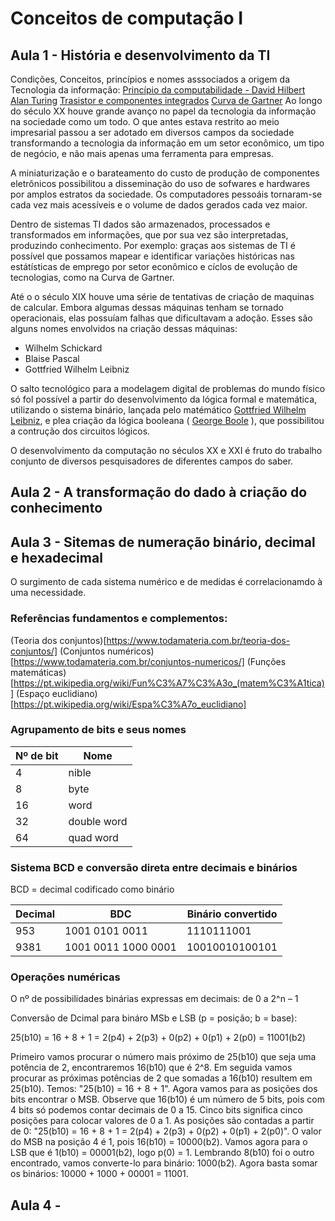 # Conceitos de computação I

## Aula 1 - História e desenvolvimento da TI
Condições, Conceitos, princípios e nomes asssociados a origem da Tecnologia da informação:
[Princípio da computabilidade - David Hilbert](https://pt.wikipedia.org/wiki/David_Hilbert)
[Alan Turing](https://pt.wikipedia.org/wiki/Alan_Turing)
[Trasistor e componentes integrados]()
[Curva de Gartner](https://youtu.be/dTSvJnORvaY
)
Ao longo do século XX houve grande avanço no papel da tecnologia da informação na sociedade como um todo. O que antes estava restrito ao meio impresarial passou a ser adotado em diversos campos da sociedade transformando a tecnologia da informação em um setor econômico, um tipo de negócio, e não mais apenas uma ferramenta para empresas.

A miniaturização e o barateamento do custo de produção de componentes eletrônicos possibilitou a disseminação do uso de sofwares e hardwares por amplos estratos da sociedade. Os computadores pessoáis tornaram-se cada vez mais acessíveis e o volume de dados gerados cada vez maior.

Dentro de sistemas TI dados são armazenados, processados e transformados em informações, que por sua vez são interpretadas, produzindo conhecimento. Por exemplo: graças aos sistemas de TI é possível que possamos mapear e identificar variações históricas nas estátísticas de emprego por setor econômico e cíclos de evolução de tecnologias, como na Curva de Gartner.

Até o o século XIX houve uma série de tentativas de criação de maquinas de calcular. Embora algumas dessas máquinas tenham se tornado operacionais, elas possuíam falhas que dificultavam a adoção. Esses são alguns nomes envolvidos na criação dessas máquinas:

- Wilhelm Schickard
- Blaise Pascal
- Gottfried Wilhelm Leibniz

O salto tecnológico para a modelagem digital de problemas do mundo físico só fol possível a partir do desenvolvimento da lógica formal e matemática, utilizando o sistema binário, lançada pelo matémático [Gottfried Wilhelm Leibniz]("https://pt.wikipedia.org/wiki/Gottfried_Wilhelm_Leibniz"), e plea criação da lógica booleana ( [George Boole]("https://pt.wikipedia.org/wiki/George_Boole") ), que possibilitou a contrução dos circuitos lógicos.

O desenvolvimento da computação no séculos XX e XXI é fruto do trabalho conjunto de diversos pesquisadores de diferentes campos do saber.

## Aula 2 - A transformação do dado à criação do conhecimento

## Aula 3 - Sitemas de numeração binário, decimal e hexadecimal

O surgimento de cada sistema numérico e de medidas é correlacionamdo à uma necessidade.

### Referências fundamentos e complementos:
(Teoria dos conjuntos)[https://www.todamateria.com.br/teoria-dos-conjuntos/]
(Conjuntos numéricos)[https://www.todamateria.com.br/conjuntos-numericos/]
(Funções matemáticas)[https://pt.wikipedia.org/wiki/Fun%C3%A7%C3%A3o_(matem%C3%A1tica)]
(Espaço euclidiano)[https://pt.wikipedia.org/wiki/Espa%C3%A7o_euclidiano]

### Agrupamento de bits e seus nomes

| Nº de bit | Nome |
| --------- | ---- |
| 4 | nible |
| 8 | byte |
| 16 | word |
| 32 | double word |
| 64 | quad word |

### Sistema BCD e conversão direta entre decimais e binários
BCD = decimal codificado como binário

| Decimal | BDC | Binário convertido |
| ---- | -------------- | ---------------- |
| 953 | 1001 0101 0011 | 1110111001 |
| 9381 | 1001 0011 1000 0001 | 10010010100101 |

### Operações numéricas
O nº de possibilidades binárias expressas em decimais: de 0 a 2^n – 1

Conversão de Dcimal para bináro MSb e LSB (p = posição; b = base):

25(b10) = 16 + 8 + 1 = 2(p4) + 2(p3) + 0(p2) + 0(p1) + 2(p0) = 11001(b2)

Primeiro vamos procurar o número mais próximo de 25(b10) que seja uma potência de 2, encontraremos 16(b10) que é 2^8. Em seguida vamos procurar as próximas potências de 2 que somadas a 16(b10) resultem em 25(b10). Temos: "25(b10) = 16 + 8 + 1". Agora vamos para as posições dos bits encontrar o MSB. Observe que 16(b10) é um número de 5 bits, pois com 4 bits só podemos contar decimais de 0 a 15. Cinco bits significa cinco posições para colocar valores de 0 a 1. As posições são contadas a partir de 0: "25(b10) = 16 + 8 + 1 = 2(p4) + 2(p3) + 0(p2) + 0(p1) + 2(p0)". O valor do MSB na posição 4 é 1, pois 16(b10) = 10000(b2). Vamos agora para o LSB que é 1(b10) = 00001(b2), logo p(0) = 1. Lembrando 8(b10) foi o outro encontrado, vamos converte-lo para binário: 1000(b2). Agora basta somar os binários: 10000 + 1000 + 00001 = 11001. 

## Aula 4 - 